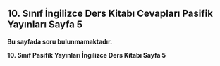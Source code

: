 ## 10. Sınıf İngilizce Ders Kitabı Cevapları Pasifik Yayınları Sayfa 5

**Bu sayfada soru bulunmamaktadır.**

**10. Sınıf Pasifik Yayınları İngilizce Ders Kitabı Sayfa 5**